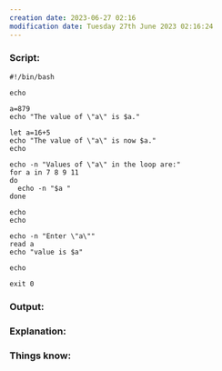 ```yaml
---
creation date: 2023-06-27 02:16
modification date: Tuesday 27th June 2023 02:16:24
---
```


### Script:

```
#!/bin/bash

echo

a=879
echo "The value of \"a\" is $a."

let a=16+5
echo "The value of \"a\" is now $a."
echo

echo -n "Values of \"a\" in the loop are:"
for a in 7 8 9 11
do
  echo -n "$a "
done

echo
echo

echo -n "Enter \"a\""
read a
echo "value is $a"

echo

exit 0
```

### Output:



### Explanation:



### Things know:

